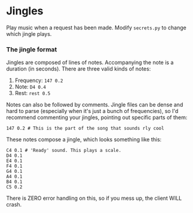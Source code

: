 # Jingles

Play music when a request has been made. Modify `secrets.py` to change which jingle plays.

### The jingle format

Jingles are composed of lines of notes. Accompanying the note is a duration (in seconds). There are three valid kinds of notes:

1. Frequency: `147 0.2`
2. Note:      `D4 0.4`
3. Rest:      `rest 0.5`

Notes can also be followed by comments. Jingle files can be dense and hard to parse (especially when it's just a bunch of frequencies), so I'd recommend commenting your jingles, pointing out specific parts of them:

`147 0.2 # This is the part of the song that sounds rly cool`

These notes compose a jingle, which looks something like this:

```
C4 0.1 # 'Ready' sound. This plays a scale.
D4 0.1
E4 0.1
F4 0.1
G4 0.1
A4 0.1
B4 0.1
C5 0.2
```

There is ZERO error handling on this, so if you mess up, the client WILL crash.
